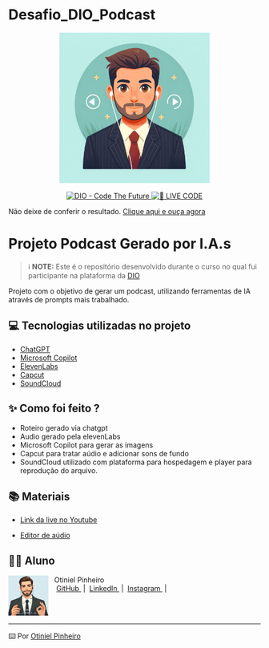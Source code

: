# Desafio_DIO_Podcast

<p align="center">
<img 
    src="https://github.com/OtinielCPinheiro/Imagens/blob/main/A%20more%20casual%20and%20colorful%20background%20for%20a%20podcast%20cover%20featuring%20a%20man%20with%20brown%20skin%2C%20short%20hair%20and%20beard%2C%20brown%20eyes%2C%20in%20a%20standard%20corporate%20suit%2C%20with%20a%20friendly%20facial%20expression%20and%20apparent%20willingn%20(1).png"
    width="300"
/>
</p>

<p align="center">
<a href="https://dio.me/">
    <img 
        src="https://img.shields.io/badge/DIO-Code_The_Future-28DA77?logo=youtube" 
        alt="DIO - Code The Future">
</a>
<a href="https://dio.me/">
<img 
    src="https://img.shields.io/badge/🔴_LIVE_CODE-FF5E72" 
    alt="🔴 LIVE CODE">
</a>
</p>

<p align="center">
    
Não deixe de conferir o resultado. 
<a href="https://soundcloud.com/otiniel-pinheiro/0126flac?utm_source=clipboard&utm_campaign=wtshare&utm_medium=widget&utm_content=https%253A%252F%252Fsoundcloud.com%252Fotiniel-pinheiro%252F0126flac"> Clique aqui e ouça agora  </a> 
    
</p>

# Projeto Podcast Gerado por I.A.s


> ℹ️ **NOTE:** Este é o repositório desenvolvido durante o curso no qual fui participante na plataforma da [DIO](https://dio.me)

Projeto com o objetivo de gerar um podcast, utilizando ferramentas de IA através de prompts mais trabalhado.

## 💻 Tecnologias utilizadas no projeto

- [ChatGPT](https://chat.openai.com/)
- [Microsoft Copilot](https://copilot.microsoft.com/)
- [ElevenLabs](https://beta.elevenlabs.io/)
- [Capcut](https://www.capcut.com/pt-br/)
- [SoundCloud](https://soundcloud.com/discover)
  
## ✨ Como foi feito ?

- Roteiro gerado via chatgpt
- Audio gerado pela elevenLabs
- Microsoft Copilot para gerar as imagens
- Capcut para tratar aúdio e adicionar sons de fundo
- SoundCloud utilizado com plataforma para hospedagem e player para reprodução do arquivo.

## 📚 Materiais

- [Link da live no Youtube](https://www.youtube.com)

- [Editor de aúdio](https://www.capcut.com/editor?from_page=landing_page&__action_from=picture_V%C3%ADdeos%20profissionais%20em%20minutos,%20n%C3%A3o%20em%20horas.)

## 👨‍💻 Aluno

<p>
    <img 
      align=left 
      margin=10 
      width=80 
      src="https://github.com/OtinielCPinheiro/Imagens/blob/main/A%20man%20with%20brown%20skin%2C%20short%20hair%20and%20beard%2C%20brown%20eyes%2C%20in%20a%20standard%20corporate%20suit%2C%20with%20a%20friendly%20facial%20expression%20and%20apparent%20willingness%20to%20record%20a%20podcast%2C%20giving%20tips%20on%20Corporate%20Communication%20and%20%20(1).png"
    />
    <p>&nbsp&nbsp&nbspOtiniel Pinheiro<br>
    &nbsp&nbsp&nbsp
    <a 
        href="https://github.com/OtinielCPinheiro">
        GitHub
    </a>
    &nbsp;|&nbsp;
    <a 
        href="https://www.linkedin.com/in/otiniel-pinheiro-95499479/">
        LinkedIn
    </a>
    &nbsp;|&nbsp;
    <a 
        href="https://www.instagram.com/otiniel.pinheiro/">
        Instagram
    </a>
    &nbsp;|&nbsp;</p>
</p>
<br/><br/>
<p>

---

⌨️ Por [Otiniel Pinheiro](https://github.com/OtinielCPinheiro)
